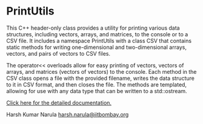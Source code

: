 
# PrintUtils

This C++ header-only class provides a utility for printing various data structures, including vectors, arrays, and matrices, to the console or to a CSV file. It includes a namespace PrintUtils with a class CSV that contains static methods for writing one-dimensional and two-dimensional arrays, vectors, and pairs of vectors to CSV files.

The operator<< overloads allow for easy printing of vectors, vectors of arrays, and matrices (vectors of vectors) to the console. Each method in the CSV class opens a file with the provided filename, writes the data structure to it in CSV format, and then closes the file. The methods are templated, allowing for use with any data type that can be written to a std::ostream.

[Click here for the detailed documentation.](https://harshn05.github.io/PrintUtils/)

Harsh Kumar Narula
<harsh.narula@iitbombay.org>
